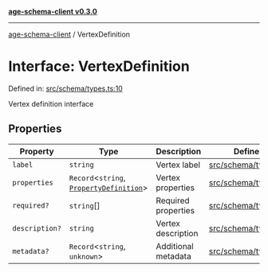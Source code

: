 [**age-schema-client v0.3.0**](../index.md)

***

[age-schema-client](/ageSchemaClient/api-generated/index.md) / VertexDefinition

# Interface: VertexDefinition

Defined in: [src/schema/types.ts:10](https://github.com/standardbeagle/ageSchemaClient/blob/main/src/schema/types.ts#L10)

Vertex definition interface

## Properties

| Property | Type | Description | Defined in |
| ------ | ------ | ------ | ------ |
| <a id="label"></a> `label` | `string` | Vertex label | [src/schema/types.ts:14](https://github.com/standardbeagle/ageSchemaClient/blob/main/src/schema/types.ts#L14) |
| <a id="properties"></a> `properties` | `Record`\<`string`, [`PropertyDefinition`](/ageSchemaClient/api-generated/interfaces/PropertyDefinition.md)\> | Vertex properties | [src/schema/types.ts:19](https://github.com/standardbeagle/ageSchemaClient/blob/main/src/schema/types.ts#L19) |
| <a id="required"></a> `required?` | `string`[] | Required properties | [src/schema/types.ts:24](https://github.com/standardbeagle/ageSchemaClient/blob/main/src/schema/types.ts#L24) |
| <a id="description"></a> `description?` | `string` | Vertex description | [src/schema/types.ts:29](https://github.com/standardbeagle/ageSchemaClient/blob/main/src/schema/types.ts#L29) |
| <a id="metadata"></a> `metadata?` | `Record`\<`string`, `unknown`\> | Additional metadata | [src/schema/types.ts:34](https://github.com/standardbeagle/ageSchemaClient/blob/main/src/schema/types.ts#L34) |
